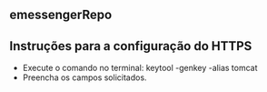 ## emessengerRepo

## Instruções para a configuração do HTTPS
- Execute o comando no terminal: keytool -genkey -alias tomcat
- Preencha os campos solicitados.